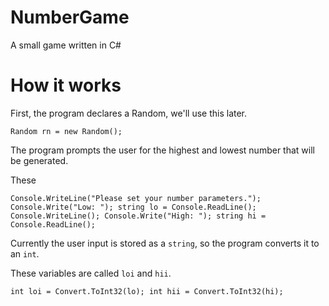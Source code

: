 # NumberGame
A small game written in C#

# How it works
First, the program declares a Random, we'll use this later.

`Random rn = new Random();`

The program prompts the user for the highest and lowest number that will be generated.

These

`Console.WriteLine("Please set your number parameters.");
 Console.Write("Low: ");
 string lo = Console.ReadLine();
 Console.WriteLine();
 Console.Write("High: ");
 string hi = Console.ReadLine();`
 
 Currently the user input is stored as a `string`, so the program converts it to an `int`.
 
 These variables are called `loi` and `hii`.
 
 `int loi = Convert.ToInt32(lo);
 int hii = Convert.ToInt32(hi);`
